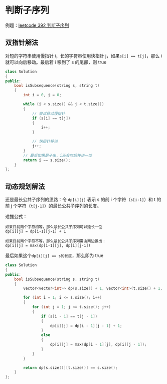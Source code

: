 # 判断子序列

例题：[leetcode 392 判断子序列](https://leetcode.cn/problems/is-subsequence/description/)

## 双指针解法

对短的字符串使用慢指针 i，长的字符串使用快指针 j，如果`s[i] == t[j]`，那么 i 就可以向后移动。最后若 i 移到了 s 的尾部，则 true

```cpp
class Solution
{
public:
    bool isSubsequence(string s, string t)
    {
        int i = 0, j = 0;

        while (i < s.size() && j < t.size())
        {
            // 尝试移动慢指针
            if (s[i] == t[j])
            {
                i++;
            }

            // 快指针移动
            j++;
        }
        // 最后如果是子串，i还会向后移动一位
        return i == s.size();
    }
};
```

## 动态规划解法

还是最长公共子序列的思路：令 `dp[i][j]` 表示 s 的前 i 个字符（`s[i-1]`）和 t 的前 j 个字符（`t[j-1]`）的最长公共子序列的长度。

递推公式：

```
如果目前两个字符相等，那么最长公共子序列可以延长一位
dp[i][j] = dp[i-1][j-1] + 1

如果目前两个字符不等，那么最长公共子序列需由两边推出：
dp[i][j] = max(dp[i-1][j], dp[i][j-1])
```

最后如果这个`dp[i][j] == s的长度`，那么即为 true

```cpp
class Solution
{
public:
    bool isSubsequence(string s, string t)
    {
        vector<vector<int>> dp(s.size() + 1, vector<int>(t.size() + 1, 0));

        for (int i = 1; i <= s.size(); i++)
        {
            for (int j = 1; j <= t.size(); j++)
            {
                if (s[i - 1] == t[j - 1])
                {
                    dp[i][j] = dp[i - 1][j - 1] + 1;
                }
                else
                {
                    dp[i][j] = max(dp[i - 1][j], dp[i][j - 1]);
                }
            }
        }

        return dp[s.size()][t.size()] == s.size();
    }
};
```
